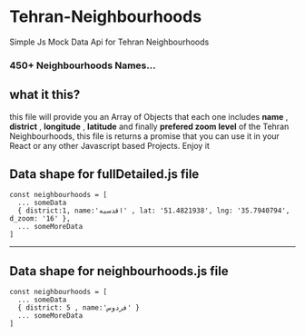 # Tehran-Neighbourhoods
Simple Js Mock Data Api for Tehran Neighbourhoods

### 450+ Neighbourhoods Names...



## what it this?
this file will provide you an Array of Objects that each one includes **name** , **district** , **longitude** , **latitude** and finally **prefered zoom level** of the Tehran Neighbourhoods, this file is returns a promise that you can use it in your React or any other Javascript based Projects. Enjoy it 



## Data shape for fullDetailed.js file
```
const neighbourhoods = [
  ... someData
  { district:1, name:'اقدسیه' , lat: '51.4821938', lng: '35.7940794', d_zoom: '16' },
  ... someMoreData
]
```

------------------------------------------------------

## Data shape for neighbourhoods.js file
```
const neighbourhoods = [
  ... someData
  { district: 5 , name:'فردوس' }
  ... someMoreData
]
```


